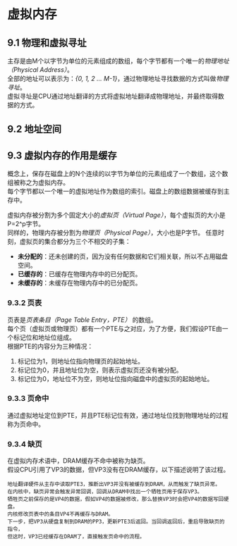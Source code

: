 # 虚拟内存
## 9.1 物理和虚拟寻址
主存是由M个以字节为单位的元素组成的数组，每个字节都有一个唯一的*物理地址（Physical Address）*。  
全部的地址可以表示为：*{0, 1, 2 ... M-1}*，通过物理地址寻找数据的方式叫做*物理寻址*。  
虚拟寻址是CPU通过地址翻译的方式将虚拟地址翻译成物理地址，并最终取得数据的方式。
## 9.2 地址空间
## 9.3 虚拟内存的作用是缓存
概念上，保存在磁盘上的N个连续的以字节为单位的元素组成了一个数组，这个数组被称之为虚拟内存。  
每个字节都以一个唯一的虚拟地址作为数组的索引。磁盘上的数组数据被缓存到主存中。  

虚拟内存被分割为多个固定大小的*虚拟页（Virtual Page）*，每个虚拟页的大小是P=2^p字节。  
同样的，物理内存被分割为*物理页（Physical Page）*，大小也是P字节。
任意时刻，虚拟页的集合都分为三个不相交的子集：  
- **未分配的**：还未创建的页，因为没有任何数据和它们相关联，所以不占用磁盘空间。
- **已缓存的**：已缓存在物理内存中的已分配页。
- **未缓存的**：未缓存在物理内存中的已分配页。
### 9.3.2 页表
页表是*页表条目（Page Table Entry，PTE）* 的数组。  
每个页（虚拟页或物理页）都有一个PTE与之对应，为了方便，我们假设PTE由一个标记位和地址位组成。  
根据PTE的内容分为三种情况：
1. 标记位为1，则地址位指向物理页的起始地址。
2. 标记位为0，并且地址位为空，则表示虚拟页还没有被分配。
3. 标记位为0，地址位不为空，则地址位指向磁盘中的虚拟页的起始地址。
### 9.3.3 页命中
通过虚拟地址定位到PTE，并且PTE标记位有效，通过地址位找到物理地址的过程称为页命中。
### 9.3.4 缺页
在虚拟内存术语中，DRAM缓存不命中被称为缺页。  
假设CPU引用了VP3的数据，但VP3没有在DRAM缓存，以下描述说明了该过程。  

    地址翻译硬件从主存中读取PTE3，推断出VP3并没有被缓存到DRAM，从而触发了缺页异常。  
    在内核中，缺页异常会触发异常回调，回调从DRAM中找出一个牺牲页用于保存VP3。
    牺牲页之前保存的是VP4的数据，假如VP4的数据被修改，那么替换VP3时会把VP4的数据写回硬盘。
    内核修改页表中的条目VP4不再缓存与DRAM。
    下一步，把VP3从硬盘复制到DRAM的PP3，更新PTE3后返回。当回调返回后，重启导致缺页的指令，
    但这时，VP3已经缓存在DRAM了，直接触发页命中的流程。